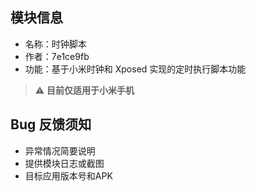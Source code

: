 ## 模块信息
- 名称：时钟脚本
- 作者：7e1ce9fb
- 功能：基于小米时钟和 Xposed 实现的定时执行脚本功能

> ⚠️ **目前仅适用于小米手机**

## Bug 反馈须知
- 异常情况简要说明
- 提供模块日志或截图
- 目标应用版本号和APK
